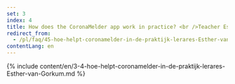 ```yaml
---
set: 3
index: 4
title: How does the CoronaMelder app work in practice? <br />Teacher Esther van Gorkum
redirect_from: 
  - /pl/faq/45-hoe-helpt-coronamelder-in-de-praktijk-lerares-Esther-van-Gorkum
contentLang: en
---
```

{% include content/en/3-4-hoe-helpt-coronamelder-in-de-praktijk-lerares-Esther-van-Gorkum.md %}
